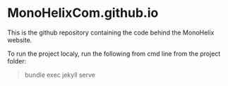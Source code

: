 # MonoHelixCom.github.io
This is the github repository containing the code behind the MonoHelix website.

To run the project localy, run the following from cmd line from the project folder:
> bundle exec jekyll serve
